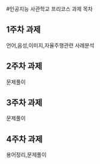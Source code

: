 #인공지능 사관학교 프리코스 과제 목차

## 1주차 과제 
언어,음성,이미지,자율주행관련 사례분석

## 2주차 과제 
문제풀이

## 3주차 과제 
문제풀이

## 4주차 과제 
용어정리,문제풀이

